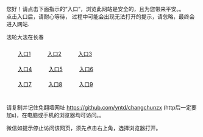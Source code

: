 您好！请点击下面指示的“入口”，浏览此网站是安全的，且为您带来平安。。 <br/>
点击入口后，请耐心等待， 过程中可能会出现无法打开的提示，请忽略，最终会进入网站. </br>

法轮大法在长春<br/>
<div style="padding:10px"><a style="margin:20px" target="_blank" href="https://ddm22pjfx1s9x.cloudfront.net/2Qpsp?ubkzwp" id="ccLink1" rel="nofollow">入口1</a> <a target="_blank" style="margin:20px" href="https://d2rj969393xt9l.cloudfront.net/2Qpsp?pbvdrsaw" id="ccLink2" rel="nofollow">入口2</a> <a style="margin:20px" target="_blank" href="https://dl12dwqhpm881.cloudfront.net/2Qpsp?wqvlum" id="ccLink3" rel="nofollow">入口3</a></div>

<div style="padding:10px" ><a style="margin:20px" target="_blank" href="https://ddm22pjfx1s9x.cloudfront.net/2Qpsp?ubkzwp" id="ccLink4" rel="nofollow">入口4</a> <a style="margin:20px" href="https://d2rj969393xt9l.cloudfront.net/2Qpsp?pbvdrsaw" target="_blank" id="ccLink5" rel="nofollow">入口5</a> <a style="margin:20px" href="https://dl12dwqhpm881.cloudfront.net/2Qpsp?wqvlum" target="_blank" id="ccLink6" rel="nofollow">入口6</a></div>

<div style="padding:10px"><a style="margin:20px" target="_blank" href="https://ddm22pjfx1s9x.cloudfront.net/2Qpsp?ubkzwp" id="ccLink7" rel="nofollow">入口7</a> <a style="margin:20px" href="https://d2rj969393xt9l.cloudfront.net/2Qpsp?pbvdrsaw" target="_blank" id="ccLink8" rel="nofollow">入口8</a> <a style="margin:20px" target="_blank" href="https://dl12dwqhpm881.cloudfront.net/2Qpsp?wqvlum" id="ccLink9" rel="nofollow">入口9</a></div>

<br/>



请复制并记住免翻墙网址 https://github.com/yntd/changchunzx (http后一定要加s)，在电脑或手机的浏览器均可访问。。<br/>

微信如提示停止访问该网页，须先点击右上角，选择浏览器打开。
